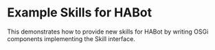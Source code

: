 # Example Skills for HABot

This demonstrates how to provide new skills for HABot by writing OSGi components implementing the Skill interface.
 